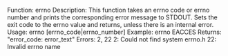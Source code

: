 Function: errno
Description: This function takes an errno code or errno number and prints the corresponding error message to STDOUT. Sets the exit code to the errno value and returns, unless there is an internal error.
Usage: errno [errno_code|errno_number]
Example: errno EACCES
Returns: "error_code: error_text"
Errors: 2, 22
  2: Could not find system errno.h
 22: Invalid errno name


